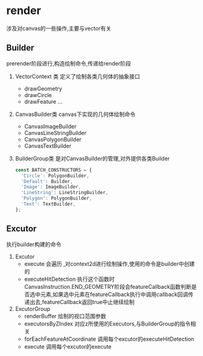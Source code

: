 # render

涉及对canvas的一些操作,主要与vector有关

## Builder

prerender阶段进行,构造绘制命令,传递给render阶段

1. VectorContext 类 定义了绘制各类几何体的抽象接口
   - drawGeometry
   - drawCircle
   - drawFeature
   ...

2. CanvasBuilder类 canvas下实现的几何体绘制命令
   - CanvasImageBuilder
   - CanvasLineStringBuilder
   - CanvasPolygonBuilder
   - CanvasTextBuilder

3. BuilderGroup类 是对CanvasBuilder的管理,对外提供各类Builder

   ```js
   const BATCH_CONSTRUCTORS = {
     'Circle': PolygonBuilder,
     'Default': Builder,
     'Image': ImageBuilder,
     'LineString': LineStringBuilder,
     'Polygon': PolygonBuilder,
     'Text': TextBuilder,
   };
   ```

## Excutor

执行builder构建的命令

1. Excutor
   - execute 会遍历 ,对context2d进行绘制操作,使用的命令是builder中创建的
   - executeHitDetection 执行这个函数时CanvasInstruction.END_GEOMETRY阶段会featureCallback函数判断是否选中元素,如果选中元素在featureCallback执行中调用callback回调传递出去,featureCallback返回true中止继续绘制
2. ExcutorGroup
   - renderBuffer 绘制的视口范围参数
   - executorsByZIndex 对应z所使用的Executors,与BuilderGroup的指令相关
   - forEachFeatureAtCoordinate 调用每个excutor的executeHitDetection
   - execute 调用每个excutor的execute
